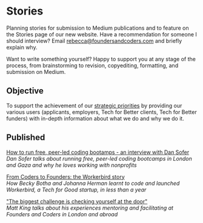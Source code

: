 # Stories

Planning stories for submission to Medium publications and to feature on the Stories page of our new website. Have a recommendation for someone I should interview? Email rebecca@foundersandcoders.com and briefly explain why. 

Want to write something yourself? Happy to support you at any stage of the process, from brainstorming to revision, copyediting, formatting, and submission on Medium.

## Objective

To support the achievement of our [strategic priorities](https://github.com/foundersandcoders/hq/blob/master/strategic-priorities.md) by providing our various users (applicants, employers, Tech for Better clients, Tech for Better funders) with in-depth information about what we do and why we do it.

## Published

[How to run free, peer-led coding bootamps - an interview with Dan Sofer](https://medium.freecodecamp.org/how-to-run-free-peer-led-coding-bootcamps-an-interview-with-dan-sofer-3e0a82ed45e)  
_Dan Sofer talks about running free, peer-led coding bootcamps in London and Gaza and why he loves working with nonprofits_

[From Coders to Founders: the Workerbird story](https://code.likeagirl.io/from-coders-to-founders-the-workerbird-story-d62a1cb01c98)  
_How Becky Botha and Johanna Herman learnt to code and launched Workerbird, a Tech for Good startup, in less than a year_

["The biggest challenge is checking yourself at the door"](https://medium.com/founders-coders/user-journey-matt-king-9ee447cff990)  
_Matt King talks about his experiences mentoring and facilitating at Founders and Coders in London and abroad_
